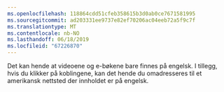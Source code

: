```yaml
---
ms.openlocfilehash: 118864cdd51cfeb358615b3d0ab0ce7671581995
ms.sourcegitcommit: ad203331ee9737e82ef70206ac04eeb72a5f9c7f
ms.translationtype: MT
ms.contentlocale: nb-NO
ms.lasthandoff: 06/18/2019
ms.locfileid: "67226870"
---
```

Det kan hende at videoene og e-bøkene bare finnes på engelsk. I tillegg, hvis du klikker på koblingene, kan det hende du omadresseres til et amerikansk nettsted der innholdet er på engelsk.